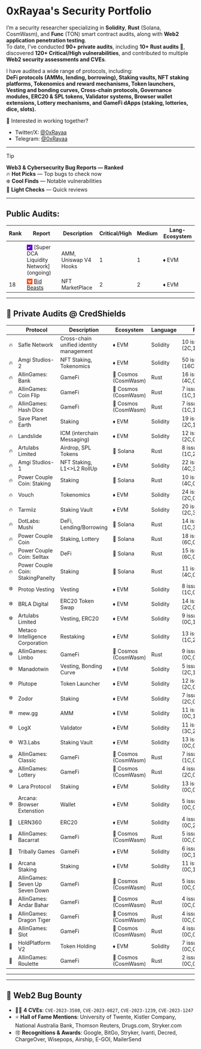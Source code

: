 # 0xRayaa's Security Portfolio

I’m a security researcher specializing in **Solidity**, **Rust** (Solana, CosmWasm), and **Func** (TON) smart contract audits, along with **Web2 application penetration testing**.  
To date, I’ve conducted **90+ private audits**, including **10+ Rust audits 🦀**, discovered **120+ Critical/High vulnerabilities**, and contributed to multiple **Web2 security assessments and CVEs**.

I have audited a wide range of protocols, including:  
**DeFi protocols (AMMs, lending, borrowing), Staking vaults, NFT staking platforms, Tokenomics and reward mechanisms, Token launchers, Vesting and bonding curves, Cross-chain protocols, Governance modules, ERC20 & SPL tokens, Validator systems, Browser wallet extensions, Lottery mechanisms, and GameFi dApps (staking, lotteries, dice, slots).**

📩 Interested in working together?  
- Twitter/X: [@0xRayaa](https://x.com/OxRayaa)  
- Telegram: [@0xRayaa](https://t.me/OxRayaa)  

---

> [!TIP]  
> **Web3 & Cybersecurity Bug Reports — Ranked**  
> 🔥 **Hot Picks** — Top bugs to check now  
> ❄️ **Cool Finds** — Notable vulnerabilities  
> 💨 **Light Checks** — Quick reviews  

---

## Public Audits:

| Rank | Report                                                                                                                                                                                           | Description           | Critical/High | Medium | Lang-Ecosystem |
| ---- | ------------------------------------------------------------------------------------------------------------------------------------------------------------------------------------------------ | --------------------- | ------------- | ------ | -------------- |
|      |                                                                                                                                                                                                  |                       |               |        |                |
|      | <img src="icons/sherlock.jpg" align="center" width=15 height=15> [Super DCA Liquidity Network] (ongoing)                                                                                         | AMM, Uniswap V4 Hooks | 1             | 1      | ♦ EVM          |
| 18   | <img src="icons/codehawks.jpg" align="center" width=15 height=15> [Bid Beasts](https://codehawks.cyfrin.io/c/2025-09-bid-beasts/results?lt=contest&page=1&sc=xp&sj=reward&t=leaderboard)         | NFT MarketPlace       | 2             | 2      | ♦ EVM          |


---
## 🔐 Private Audits @ CredShields

|  | Protocol | Description | Ecosystem | Language | Findings | 📑 |
|------|----------|-------------|-----------|----------|----------|----|
| 🔥 | Safle Network | Cross-chain unified identity management | ♦ EVM | Solidity | 10 issues (2C,1H,3M,5L) | **[🔗](https://github.com/Credshields/audit-reports/blob/master/Safle_Final_Audit_Report.pdf)** |
| 🔥 | Amgi Studios-2 | NFT Staking, Tokenomics | ♦ EVM | Solidity | 50 issues (16C,7H,7M,20L) | **Soon** |
| 🔥 | AllinGames: Bank | GameFi | 🦀 Cosmos (CosmWasm) | Rust | 16 issues (4C,0H,5M,7L) | **[🔗](https://github.com/Credshields/audit-reports/blob/master/AllInGames_Bank_Final_Audit_Report.pdf)** |
| 🔥 | AllinGames: Coin Flip | GameFi | 🦀 Cosmos (CosmWasm) | Rust | 7 issues (1C,1H,0M,5L) | **[🔗](https://github.com/Credshields/audit-reports/blob/master/AllInGames_Coin_Flip_Final_Audit_Report.pdf)** |
| 🔥 | AllinGames: Hash Dice | GameFi | 🦀 Cosmos (CosmWasm) | Rust | 7 issues (1C,1H,0M,5L) | **[🔗](https://github.com/Credshields/audit-reports/blob/master/AllInGames_Hash_Dice_Final_Audit_Report.pdf)** |
| 🔥 | Save Planet Earth | Staking | ♦ EVM | Solidity | 19 issues (2C,1H,2M,7L) | **[🔗](https://github.com/Credshields/audit-reports/blob/master/SPE_Smart_Contract_Final_Audit_Report.pdf)** |
| 🔥 | Landslide | ICM (interchain Messaging) | ♦ EVM | Solidity | 12 issues (2C,0H,5M,5L) | **🔒** |
| 🔥 | Artulabs Limited | Airdrop, SPL Tokens | 🦀 Solana | Rust | 8 issues (1C,2H,3M,1L) | **[🔗](https://github.com/Credshields/audit-reports/blob/master/Artu_Rust_Final_Audit_Report.pdf)** |
| 🔥 | Amgi Studios-1 | NFT Staking, L1<>L2 RollUp | ♦ EVM | Solidity | 22 issues (4C,3H,2M,13L) | **Soon** |
| 🔥 | Power Couple Coin: Staking | Staking | 🦀 Solana | Rust | 10 issues (4C,0H,2M,4L) | **Soon** |
| 🔥 | Vouch | Tokenomics | ♦ EVM | Solidity | 24 issues (2C,0H,5M,17L) | **[🔗](https://github.com/Credshields/audit-reports/blob/master/Vouch_Token_and_Distribution_Final_Audit_Report.pdf)** |
| 🔥 | Tarmiiz | Staking Vault | ♦ EVM | Solidity | 20 issues (2C,3H,4M,11L) | **Soon** |
| 🔥 | DotLabs: Mushi | DeFi, Lending/Borrowing | 🦀 Solana | Rust | 14 issues (1C,3H,4M,6L) | **[🔗](https://github.com/Credshields/audit-reports/blob/master/Mushi_V2_0_Final_Audit_Report.pdf)** |
| 🔥 | Power Couple Coin | Staking, Lottery | 🦀 Solana | Rust | 18 issues (6C,0H,3M,5L) | **[🔗](https://github.com/Credshields/audit-reports/blob/master/Lottery_Contracts_Final_Audit_Report.pdf)** |
| 🔥 | Power Couple Coin: Selltax | DeFi | 🦀 Solana | Rust | 15 issues (6C,0H,3M,6L) | **Soon** |
| 🔥 | Power Couple Coin: StakingPanelty | Staking | 🦀 Solana | Rust | 11 issues (4C,0H,1M,6L) | **Soon** |
| ❄️ | Protop Vesting | Vesting | ♦ EVM | Solidity | 8 issues (1C,0H,0M,7L) | **[🔗](https://github.com/Credshields/audit-reports/blob/master/Protop_Vesting_Contracts_Final_Audit_Report.pdf)** |
| ❄️ | BRLA Digital | ERC20 Token Swap | ♦ EVM | Solidity | 14 issues (2C,0H,3M,9L) | **[🔗](https://github.com/Credshields/audit-reports/blob/master/BRLA_Final_Audit_Report.pdf)** |
| ❄️ | Artulabs Limited | Vesting, ERC20 | ♦ EVM | Solidity | 9 issues (0C,1H,2M,5L) | **[🔗](https://github.com/Credshields/audit-reports/blob/master/Artu_Solidity_Final_Audit_Report.pdf)** |
| ❄️ | Metaco Intelligence Corporation | Restaking | ♦ EVM | Solidity | 13 issues (1C,2H,3M,7L) | **[🔗](http://github.com/Credshields/audit-reports/blob/master/Zoth_Final_Audit_Report.pdf)** |
| ❄️ | AllinGames: Limbo | GameFi | 🦀 Cosmos (CosmWasm) | Rust | 9 issues (0C,0H,2M,7L) | **[🔗](https://github.com/Credshields/audit-reports/blob/master/AllInGames_Limbo_Final_Audit_Report.pdf)** |
| ❄️ | Manadotwin | Vesting, Bonding Curve | ♦ EVM | Solidity | 5 issues (2C,1H,2M,0L) | **[🔗](https://github.com/Credshields/audit-reports/blob/master/Manadotwin_Final_Audit_Report.pdf)** |
| ❄️ | Plutope | Token Launcher | ♦ EVM | Solidity | 12 issues (2C,0H,5M,5L) | **[🔗](https://github.com/Credshields/audit-reports/blob/master/Plutope_Final_Audit_Report.pdf)** |
| ❄️ | Zodor | Staking | ♦ EVM | Solidity | 7 issues (2C,0H,1M,4L) | **[🔗](https://github.com/Credshields/audit-reports/blob/master/Zodor_Staking_Final_Audit_Report.pdf)** |
| ❄️ | mew.gg | AMM | ♦ EVM | Solidity | 11 issues (0C,1H,0M,10L) | **[🔗](https://github.com/Credshields/audit-reports/blob/master/mew.gg_Contracts_Final_Audit_Report.pdf)** |
| ❄️ | LogX | Validator | ♦ EVM | Solidity | 11 issues (3C,2H,2M,4L) | **[🔗](https://github.com/Credshields/audit-reports/blob/master/LogX_Token_Final_Report.pdf)** |
| ❄️ | W3.Labs | Staking Vault | ♦ EVM | Solidity | 13 issues (0C,0H,4M,9L) | **[🔗](https://github.com/Credshields/audit-reports/blob/master/W3.labs_Final_Audit_Report.pdf)** |
| ❄️ | AllinGames: Classic | GameFi | 🦀 Cosmos (CosmWasm) | Rust | 7 issues (1C,0H,1M,5L) | **[🔗](https://github.com/Credshields/audit-reports/blob/master/AllInGames_Classic_Dice_Final_Audit_Report.pdf)** |
| ❄️ | AllinGames: Lottery | GameFi | 🦀 Cosmos (CosmWasm) | Rust | 4 issues (2C,0H,1M,1L) | **[🔗](https://github.com/Credshields/audit-reports/blob/master/AllInGames_Lottery_Final_Audit_Report.pdf)** |
| ❄️ | Lara Protocol | Staking | ♦ EVM | Solidity | 13 issues (0C,0H,5M,8L) | **[🔗](https://github.com/Credshields/audit-reports/blob/master/Lara_Liquid_Staking_Final_Audit_Report.pdf)** |
| ❄️ | Arcana: Browser Extenstion | Wallet | ♦ EVM | Solidity | 5 issues (0C,0H,1M,4L) | **[🔗](https://github.com/Credshields/audit-reports/blob/master/Arcana_Wallet_Final_Audit_Report.pdf)** |
| 💨 | LERN360 | ERC20 | ♦ EVM | Solidity | 4 issues (0C,2H,0M,2L) | **[🔗](https://github.com/Credshields/audit-reports/blob/master/LERNToken_Final_Audit_Report.pdf)** |
| 💨 | AllinGames: Bacarrat | GameFi | 🦀 Cosmos (CosmWasm) | Rust | 5 issues (0C,0H,1M,4L) | **[🔗](https://github.com/Credshields/audit-reports/blob/master/AllInGames_Baccarat_Final_Audit_Report.pdf)** |
| 💨 | Tribally Games | GameFi | ♦ EVM | Solidity | 6 issues (0C,1H,0M,5L) | **[🔗](https://github.com/Credshields/audit-reports/blob/master/Tribally_Games_Final_Audit_Report.pdf)** |
| 💨 | Arcana Staking | Staking | ♦ EVM | Solidity | 11 issues (0C,1H,0M,10L) | **[🔗](https://github.com/Credshields/audit-reports/blob/master/Arcana_Staking_Contract_Final_Audit_Report.pdf)** |
| 💨 | AllinGames: Seven Up Seven Down | GameFi | 🦀 Cosmos (CosmWasm) | Rust | 5 issues (0C,0H,0M,5L) | **[🔗](https://github.com/Credshields/audit-reports/blob/master/AllInGames_Seven_Up_Seven_Down_Final_Audit_Report.pdf)** |
| 💨 | AllinGames: Andar Bahar | GameFi | 🦀 Cosmos (CosmWasm) | Rust | 4 issues (0C,0H,0M,4L) | **[🔗](https://github.com/Credshields/audit-reports/blob/master/AllInGames_Andar_Bahar_Final_Audit_Report.pdf)** |
| 💨 | AllinGames: Dragon Tiger | GameFi | 🦀 Cosmos (CosmWasm) | Rust | 4 issues (0C,0H,0M,4L) | **[🔗](https://github.com/Credshields/audit-reports/blob/master/AllInGames_Dragon_Tiger_Final_Audit_Report.pdf)** |
| 💨 | AllinGames: Slot | GameFi | 🦀 Cosmos (CosmWasm) | Rust | 4 issues (0C,0H,0M,4L) | **[🔗](https://github.com/Credshields/audit-reports/blob/master/AllInGames_Slots_Final_Audit_Report.pdf)** |
| 💨 | HoldPlatform V2 | Token Holding | ♦ EVM | Solidity | 7 issues (0C,0H,3M,4L) | **[🔗](https://github.com/Credshields/audit-reports/blob/master/HoldPlatform_Final_Audit_Report.pdf)** |
| 💨 | AllinGames: Roulette | GameFi | 🦀 Cosmos (CosmWasm) | Rust | 2 issues (0C,0H,0M,2L) | **[🔗](https://github.com/Credshields/audit-reports/blob/master/AllInGames_Roulette_Final_Audit_Report.pdf)** |
---

<!-- ## 🏆 Audit Contests

_Public contest portfolio (coming soon):_

| Report | Description | Critical/High | Medium | Lang-Ecosystem | Platform |
|--------|-------------|---------------|--------|----------------|----------|
| — | — | — | — | — | — |
--->
---

## 🔐 Web2 Bug Bounty

- 🐦‍🔥 **4 CVEs**: `CVE-2023-3580`, `CVE-2023-0827`, `CVE-2023-1239`, `CVE-2023-1247`  
- ⭐ **Hall of Fame Mentions**: University of Twente, Kistler Company, National Australia Bank, Thomson Reuters, Drugs.com, Stryker.com  
- 🉑 **Recognitions & Awards**: Google, BitGo, Stryker, Ivanti, Decred, ChargeOver, Wisepops, Airship, E-GOI, MailerSend  
